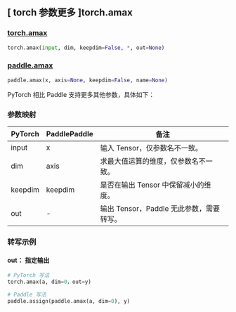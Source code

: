 ## [ torch 参数更多 ]torch.amax

### [torch.amax](https://pytorch.org/docs/stable/generated/torch.amax.html)

```python
torch.amax(input, dim, keepdim=False, *, out=None)
```

### [paddle.amax](https://www.paddlepaddle.org.cn/documentation/docs/zh/develop/api/paddle/amax_cn.html#amax)

```python
paddle.amax(x, axis=None, keepdim=False, name=None)
```

PyTorch 相比 Paddle 支持更多其他参数，具体如下：

### 参数映射

| PyTorch | PaddlePaddle | 备注 |
| ------- | ------------ | -- |
| input   | x            | 输入 Tensor，仅参数名不一致。 |
| dim     | axis         | 求最大值运算的维度，仅参数名不一致。 |
| keepdim | keepdim      | 是否在输出 Tensor 中保留减小的维度。 |
| out     | -            | 输出 Tensor，Paddle 无此参数，需要转写。 |

### 转写示例

#### out： 指定输出

```python
# PyTorch 写法
torch.amax(a, dim=0，out=y)

# Paddle 写法
paddle.assign(paddle.amax(a, dim=0), y)
```
